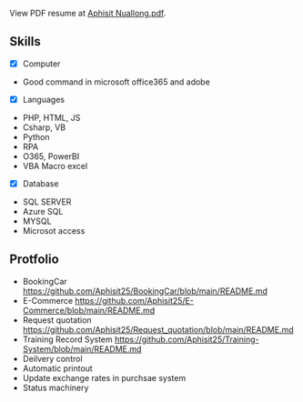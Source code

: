 <!--Hello/Good Morning. I am glad to be here for this interview.
Let me introduce myself.
-->
<!--
# My name is Aphisit Nuallong.

I was born on Wednesday 10th of April 1996. I am 24 years old.
I have no brothers or sisters and I am single.
I graduated in Faculty of Science and Technology major Information Technology from Thonburi university with GPA 2.76

## My responsibilities include
1. Develop a program to support production work
2. Local and remote suport on desktop / laptop to the users
3. Install windows and configure
4. Configure linux server and installation server set permissins
5. Support ERP and implementation
6. Test program
7. Knowledge in one more in the programming language basic


## Portfolio
1. Deilvery control
2. CESI
3. Customer claim information
4. Update exchange rates in purchsae system
-->
<!-- 5. Request quotation https://github.com/Aphisit25/Request_quotation/blob/main/README.md
6. Status machinery
7. Automatic printout
8. Training Record System  https://github.com/Aphisit25/Training-System/blob/main/README.md
9. BookingCar  https://github.com/Aphisit25/BookingCar/blob/main/README.md
10. E-Commerce  https://github.com/Aphisit25/E-Commerce/blob/main/README.md

![image](https://github.com/Aphisit25/Resume_AphisitNuallong/blob/main/image/Aphisit-Nuallong.jpg)
-->

View PDF resume at [Aphisit Nuallong.pdf](Resume_Aphisit-Nuallong.pdf).

## Skills
- [x] Computer
* Good command in microsoft office365 and adobe
- [x] Languages
* PHP, HTML, JS
* Csharp, VB
* Python
* RPA
* O365, PowerBI
* VBA Macro excel
- [x] Database
* SQL SERVER
* Azure SQL
* MYSQL
* Microsot access

## Protfolio
* BookingCar  https://github.com/Aphisit25/BookingCar/blob/main/README.md
* E-Commerce  https://github.com/Aphisit25/E-Commerce/blob/main/README.md
* Request quotation https://github.com/Aphisit25/Request_quotation/blob/main/README.md
* Training Record System  https://github.com/Aphisit25/Training-System/blob/main/README.md
* Deilvery control
* Automatic printout
* Update exchange rates in purchsae system
* Status machinery
